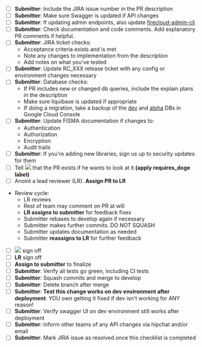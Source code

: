 - [ ] **Submitter**: Include the JIRA issue number in the PR description
- [ ] **Submitter**: Make sure Swagger is updated if API changes
- [ ] **Submitter**: If updating admin endpoints, also update [firecloud-admin-cli](https://github.com/broadinstitute/firecloud-admin-cli)
- [ ] **Submitter**: Check documentation and code comments. Add explanatory PR comments if helpful.
- [ ] **Submitter**: JIRA ticket checks:
  * Acceptance criteria exists and is met
  * Note any changes to implementation from the description
  * Add notes on what you've tested
- [ ] **Submitter**: Update RC_XXX release ticket with any config or environment changes necessary
- [ ] **Submitter**: Database checks:
  * If PR includes new or changed db queries, include the explain plans in the description
  * Make sure liquibase is updated if appropriate
  * If doing a migration, take a backup of the
  [dev](https://console.cloud.google.com/sql/instances/terraform-qfarbdq3lrexxck5htofjs5z6m/backups?project=broad-dsde-dev&organizationId=548622027621)
  and
  [alpha](https://console.cloud.google.com/sql/instances/terraform-r4caezzc35c4tb7pgdhwkmme4y/backups?project=broad-dsde-alpha&organizationId=548622027621)
  DBs in Google Cloud Console
- [ ] **Submitter**: Update FISMA documentation if changes to:
  * Authentication
  * Authorization
  * Encryption
  * Audit trails
- [ ] **Submitter**: If you're adding new libraries, sign us up to security updates for them
- [ ] Tell ![](http://i.imgur.com/9dLzbPd.png) that the PR exists if he wants to look at it **(apply requires_doge label)**
- [ ] Anoint a lead reviewer (LR). **Assign PR to LR**
* Review cycle:
  * LR reviews
  * Rest of team may comment on PR at will
  * **LR assigns to submitter** for feedback fixes
  * Submitter rebases to develop again if necessary
  * Submitter makes further commits. DO NOT SQUASH
  * Submitter updates documentation as needed
  * Submitter **reassigns to LR** for further feedback
- [ ] ![](http://i.imgur.com/9dLzbPd.png) sign off
- [ ] **LR** sign off
- [ ] **Assign to submitter** to finalize
- [ ] **Submitter**: Verify all tests go green, including CI tests
- [ ] **Submitter**: Squash commits and merge to develop
- [ ] **Submitter**: Delete branch after merge
- [ ] **Submitter**: **Test this change works on dev environment after deployment**. YOU own getting it fixed if dev isn't working for ANY reason!
- [ ] **Submitter**: Verify swagger UI on dev environment still works after deployment
- [ ] **Submitter**: Inform other teams of any API changes via hipchat and/or email
- [ ] **Submitter**: Mark JIRA issue as resolved once this checklist is completed
